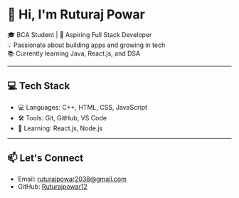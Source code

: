 
# 👋 Hi, I'm Ruturaj Powar

🎓 BCA Student | 🚀 Aspiring Full Stack Developer  
💡 Passionate about building apps and growing in tech  
📚 Currently learning Java, React.js, and DSA

---

## 💻 Tech Stack

- 💻 Languages: C++, HTML, CSS, JavaScript  
- 🛠️ Tools: Git, GitHub, VS Code  
- 🔭 Learning: React.js, Node.js
---

## 📫 Let's Connect

- Email: ruturajpowar2038@gmail.com  
- GitHub: [Ruturajpowar12](https://github.com/Ruturajpowar12)
